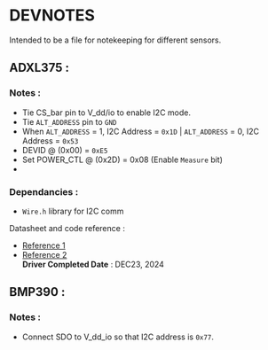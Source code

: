 # DEVNOTES 

Intended to be a file for notekeeping for different sensors.


## ADXL375 :


### Notes :
- Tie CS_bar pin to V_dd/io to enable I2C mode.
- Tie `ALT_ADDRESS` pin to `GND`
- When `ALT_ADDRESS` = 1, I2C Address = `0x1D` | `ALT_ADDRESS` = 0, I2C Address = `0x53`
- DEVID @ (0x00) = `0xE5` 
- Set POWER_CTL @ (0x2D)  = 0x08 (Enable `Measure` bit)
- 
### Dependancies :
- `Wire.h` library for I2C comm
  
Datasheet and code reference : 
- [Reference 1](https://howtomechatronics.com/tutorials/arduino/how-to-track-orientation-with-arduino-and-adxl345-accelerometer/) <br>
- [Reference 2](https://docs.arduino.cc/language-reference/en/functions/communication/wire/requestFrom/) <br>
**Driver Completed Date** : DEC23, 2024


## BMP390 :

### Notes :
- Connect SDO to V_dd_io so that I2C address is `0x77`.